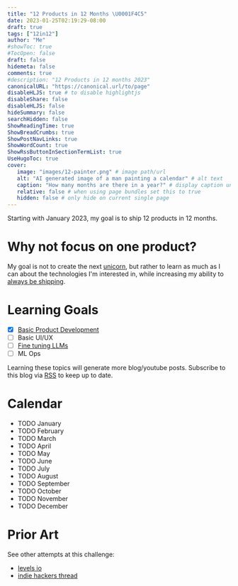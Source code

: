 ```yaml
---
title: "12 Products in 12 Months \U0001F4C5"
date: 2023-01-25T02:19:29-08:00
draft: true
tags: ["12in12"]
author: "Me"
#showToc: true
#TocOpen: false
draft: false
hidemeta: false
comments: true
#description: "12 Products in 12 months 2023"
canonicalURL: "https://canonical.url/to/page"
disableHLJS: true # to disable highlightjs
disableShare: false
disableHLJS: false
hideSummary: false
searchHidden: false
ShowReadingTime: true
ShowBreadCrumbs: true
ShowPostNavLinks: true
ShowWordCount: true
ShowRssButtonInSectionTermList: true
UseHugoToc: true
cover:
   image: "images/12-painter.png" # image path/url
   alt: "AI generated image of a man painting a calendar" # alt text
   caption: "How many months are there in a year?" # display caption under cover
   relative: false # when using page bundles set this to true
   hidden: false # only hide on current single page
---
```


Starting with January 2023, my goal is to ship 12 products in 12 months.

# Why not focus on one product?
My goal is not to create the next [unicorn](https://en.wikipedia.org/wiki/Unicorn_(finance)), but rather to learn as much as I can about the technologies I'm interested in, while increasing my ability to [always be shipping](https://blog.codinghorror.com/yes-but-what-have-you-done/).

# Learning Goals
- [x] [Basic Product Development](https://www.youtube.com/watch?v=poLzjLt2yqU)
- [ ] Basic UI/UX
- [ ] [Fine tuning LLMs](https://huggingface.co/docs/transformers/training)
- [ ] ML Ops

Learning these topics will generate more blog/youtube posts. Subscribe to this blog via [RSS](/index.xml) to keep up to date.

# Calendar
- TODO January
- TODO February
- TODO March
- TODO April
- TODO May
- TODO June
- TODO July
- TODO August
- TODO September
- TODO October
- TODO November
- TODO December

# Prior Art
See other attempts at this challenge:
- [levels io](https://levels.io/12-startups-12-months/)
- [indie hackers thread](https://www.indiehackers.com/group/12-startups-in-12-months)
